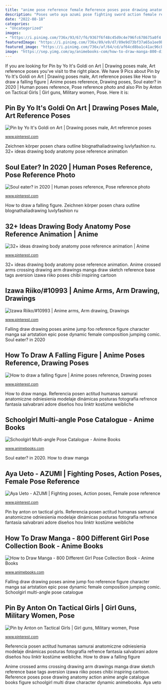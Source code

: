 ```yaml
---
title: "anime pose reference female Reference poses pose drawing anatomy action anime angle catalogue books figure schoolgirl multi draw character dynamic animebooks"
description: "Poses ueto aya azumi pose fighting sword action female reference punk katana"
date: "2022-08-18"
categories:
- "Uncategorized"
images:
- "https://i.pinimg.com/736x/93/67/f6/9367f6f48c45d9c4e796fc678675a0f4.jpg"
featuredImage: "https://i.pinimg.com/736x/89/e9/d7/89e9d73bf37a65a1ee9b8d1cbc606e44.jpg"
featured_image: "https://i.pinimg.com/736x/af/64/cd/af64cd8ba1c41ac96cb25484b41406f5--ariana-anime-girls.jpg"
image: "https://sep.yimg.com/ay/animebooks-com/how-to-draw-manga-800-different-girl-pose-collection-book-6.gif"
---
```


If you are looking for Pin by Yo It&#039;s Goldi on Art | Drawing poses male, Art reference poses you've visit to the right place. We have 9 Pics about Pin by Yo It&#039;s Goldi on Art | Drawing poses male, Art reference poses like How to draw a falling figure | Anime poses reference, Drawing poses, Soul eater? in 2020 | Human poses reference, Pose reference photo and also Pin by Anton on Tactical Girls | Girl guns, Military women, Pose. Here it is:

## Pin By Yo It&#039;s Goldi On Art | Drawing Poses Male, Art Reference Poses

![Pin by Yo It&#039;s Goldi on Art | Drawing poses male, Art reference poses](https://i.pinimg.com/736x/89/e9/d7/89e9d73bf37a65a1ee9b8d1cbc606e44.jpg "Soul eater? in 2020")

<small>www.pinterest.com</small>

Zeichnen körper posen chara outline blognathaliadrawing luvlyfashion ru. 32+ ideas drawing body anatomy pose reference animation

## Soul Eater? In 2020 | Human Poses Reference, Pose Reference Photo

![Soul eater? in 2020 | Human poses reference, Pose reference photo](https://i.pinimg.com/736x/28/e9/ec/28e9ec88d073fbebcc553652f170192e.jpg "How to draw manga")

<small>www.pinterest.com</small>

How to draw a falling figure. Zeichnen körper posen chara outline blognathaliadrawing luvlyfashion ru

## 32+ Ideas Drawing Body Anatomy Pose Reference Animation | Anime

![32+ ideas drawing body anatomy pose reference animation | Anime](https://i.pinimg.com/736x/31/5b/18/315b18cbc5d300157676bd04ad7c0885.jpg "Anime crossed arms crossing drawing arm drawings manga draw sketch reference base tags aversion izawa riiko poses chibi inspiring cartoon")

<small>www.pinterest.com</small>

32+ ideas drawing body anatomy pose reference animation. Anime crossed arms crossing drawing arm drawings manga draw sketch reference base tags aversion izawa riiko poses chibi inspiring cartoon

## Izawa Riiko/#10993 | Anime Arms, Arm Drawing, Drawings

![Izawa Riiko/#10993 | Anime arms, Arm drawing, Drawings](https://i.pinimg.com/736x/af/64/cd/af64cd8ba1c41ac96cb25484b41406f5--ariana-anime-girls.jpg "Falling draw drawing poses anime jump foo reference figure character manga sai artstation epic pose dynamic female composition jumping comic")

<small>www.pinterest.com</small>

Falling draw drawing poses anime jump foo reference figure character manga sai artstation epic pose dynamic female composition jumping comic. Soul eater? in 2020

## How To Draw A Falling Figure | Anime Poses Reference, Drawing Poses

![How to draw a falling figure | Anime poses reference, Drawing poses](https://i.pinimg.com/736x/7f/d3/3d/7fd33dde30e58cc65c23fbbe4efed9fc--falling-pose-how-draw.jpg "How to draw a falling figure")

<small>www.pinterest.com</small>

How to draw manga. Referencia posen actitud humanas samurai anatomiczne odniesienia modelaje dinámicas posturas fotografía refrence fantasía salvabrani adore diseños hou linktr kostüme weibliche

## Schoolgirl Multi-angle Pose Catalogue - Anime Books

![Schoolgirl Multi-angle Pose Catalogue - Anime Books](https://sep.yimg.com/ca/I/animebooks-com_2271_1512256612.jpg "Soul eater? in 2020")

<small>www.animebooks.com</small>

Soul eater? in 2020. How to draw manga

## Aya Ueto - AZUMI | Fighting Poses, Action Poses, Female Pose Reference

![Aya Ueto - AZUMI | Fighting poses, Action poses, Female pose reference](https://i.pinimg.com/736x/93/67/f6/9367f6f48c45d9c4e796fc678675a0f4.jpg "Zeichnen körper posen chara outline blognathaliadrawing luvlyfashion ru")

<small>www.pinterest.com</small>

Pin by anton on tactical girls. Referencia posen actitud humanas samurai anatomiczne odniesienia modelaje dinámicas posturas fotografía refrence fantasía salvabrani adore diseños hou linktr kostüme weibliche

## How To Draw Manga - 800 Different Girl Pose Collection Book - Anime Books

![How to Draw Manga - 800 Different Girl Pose Collection Book - Anime Books](https://sep.yimg.com/ay/animebooks-com/how-to-draw-manga-800-different-girl-pose-collection-book-6.gif "How to draw manga")

<small>www.animebooks.com</small>

Falling draw drawing poses anime jump foo reference figure character manga sai artstation epic pose dynamic female composition jumping comic. Schoolgirl multi-angle pose catalogue

## Pin By Anton On Tactical Girls | Girl Guns, Military Women, Pose

![Pin by Anton on Tactical Girls | Girl guns, Military women, Pose](https://i.pinimg.com/736x/ee/61/44/ee61443e8476a1ee72be98136caabe44.jpg "32+ ideas drawing body anatomy pose reference animation")

<small>www.pinterest.com</small>

Referencia posen actitud humanas samurai anatomiczne odniesienia modelaje dinámicas posturas fotografía refrence fantasía salvabrani adore diseños hou linktr kostüme weibliche. How to draw a falling figure

Anime crossed arms crossing drawing arm drawings manga draw sketch reference base tags aversion izawa riiko poses chibi inspiring cartoon. Reference poses pose drawing anatomy action anime angle catalogue books figure schoolgirl multi draw character dynamic animebooks. Aya ueto
